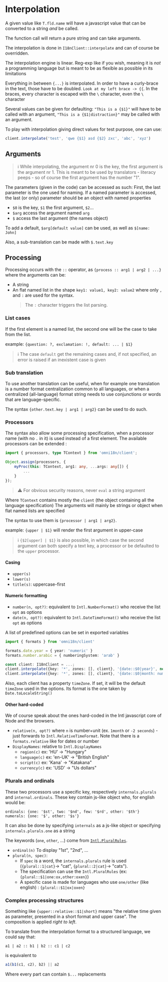 # Interpolation

A given value like `T.fld.name` will have a javascript value that can be converted to a string _and_ be called.

The function call will return a pure string and can take arguments.

The interpolation is done in `I18nClient::interpolate` and can of course be overridden.

The interpolation engine is linear. Reg-exp like if you wish, meaning it is _not_ a programming language but is meant to be as flexible as possible in its limitations

Everything in between `{...}` is interpolated. In order to have a curly-brace in the text, those have to be doubled. `Look at my left brace -> {{`.
In the braces, every character is escaped with the `\` character, even the `\` character

Several values can be given for defaulting:
`"This is a {$1}"` will have to be called with an argument, `"This is a {$1|distraction}"` may be called with an argument.

To play with interpolation giving direct values for test purpose, one can use:

```js
client.interpolate('test', 'qwe {$1} asd {$2} zxc', 'abc', 'xyz')
```

## Arguments

> :information_source: While interpolating, the argument nr 0 is the key, the first argument is the argument nr 1. This is meant to be used by translators - literacy peeps - so of course the first argument has the number "1".

The parameters (given in the code) can be accessed as such:
First, the last parameter is the one used for naming. If a named parameter is accessed, the last (or only) parameter should be an object with named properties

- `$0` is the key, `$1` the first argument, `$2`...
- `$arg` access the argument named `arg`
- `$` access the last argument (the names object)

To add a default, `$arg[default value]` can be used, as well as `$[name: John]`

Also, a sub-translation can be made with `$.text.key`

## Processing

Processing occurs with the `::` operator, as `{process :: arg1 | arg2 | ...}` where the arguments can be:

- A string
- An flat named list in the shape `key1: value1, key2: value2` where only `,` and `:` are used for the syntax.
  > The `:` character triggers the list parsing.

### List cases

If the first element is a named list, the second one will be the case to take from the list.

example: `{question: ?, exclamation: !, default: ... | $1}`

> :information_source: The case `default` get the remaining cases and, if not specified, an error is raised if an inexistent case is given

### Sub translation

To use another translation can be useful, when for example one translation is a number format centralization common to all languages, or when a centralized (all-language) format string needs to use conjunctions or words that are language-specific.

The syntax `{other.text.key | arg1 | arg2}` can be used to do such.

### Processors

The syntax also allow some processing specification, when a processor name (with no `.` in it) is used instead of a first element. The available processors can be extended :

```ts
import { processors, type TContext } from 'omni18n/client';

Object.assign(processors, {
	myProc(this: TContext, arg1: any, ...args: any[]) {
		...
	}
});
```

> :warning: For obvious security reasons, never `eval` a string argument

Where `TContext` contains mostly the `client` (the object containing all the language specification)
The arguments will mainly be strings or object when flat named lists are specified

The syntax to use them is `{processor | arg1 | arg2}`.

example: `{upper | $1}` will render the first argument in upper-case

> :information_source: `{$2[upper] | $1}` is also possible, in which case the second argument can both specify a text key, a processor or be defaulted to the `upper` processor.

#### Casing

- `upper(s)`
- `lower(s)`
- `title(s)`: uppercase-first

#### Numeric formatting

- `number(n, opt?)`: equivalent to `Intl.NumberFormat()` who receive the list `opt` as options
- `date(n, opt?)`: equivalent to `Intl.DateTimeFormat()` who receive the list `opt` as options

A list of predefined options can be set in exported variables

```ts
import { formats } from 'omni18n/client'

formats.date.year = { year: 'numeric' }
formats.number.arabic = { numberingSystem: 'arab' }

const client: I18nClient = ...;
client.interpolate({key: '*', zones: [], client}, '{date::$0|year}', new Date('2021-11-01T12:34:56.789Z'));	// 2021
client.interpolate({key: '*', zones: [], client}, '{date::$0|month: numeric}', new Date('2021-11-01T12:34:56.789Z'));	// 11
```

Also, each client has a property `timeZone`. If set, it will be the default `timeZone` used in the options.
Its format is the one taken by `Date.toLocaleString()`

#### Other hard-coded

We of course speak about the ones hard-coded in the Intl javascript core of Node and the browsers.

- `relative(n, opt?)` where `n` is number+unit (ex. `1month` or `-2 seconds`) - just forwards to `Intl.RelativeTimeFormat`. Note that there is a `formats.relative` like for dates or number
- `DisplayNames`: relative to `Intl.DisplayNames`
  - `region(c)` ex: 'HU' -> "Hungary"
  - `language(c)` ex: 'en-UK' -> "British English"
  - `script(c)` ex: 'Kana' -> "Katakana"
  - `currency(c)` ex: 'USD' -> "Us dollars"

### Plurals and ordinals

These two processors use a specific key, respectively `internals.plurals` and `internal.ordinals`.
These key contain js-like object who, for english would be:

```
ordinals: {one: '$st', two: '$nd', few: '$rd', other: '$th'}
numerals: {one: '$', other: '$s'}
```

It can also be done by specifying `internals` as a js-like object or specifying `internals.plurals.one` as a string

The keywords (`one`, `other`, ...) come from [`Intl.PluralRules`](https://developer.mozilla.org/en-US/docs/Web/JavaScript/Reference/Global_Objects/Intl/PluralRules).

- `ordinal(n)` To display "1st", "2nd", ...
- `plural(n, spec)`:
  - If `spec` is a word, the `internals.plurals` rule is used (`{plural::1|cat}`-> "cat", `{plural::2|cat}`-> "cats").
  - The specification can use the `Intl.PluralRules` (ex: `{plural::$1|one:ox,other:oxen}`)
  - A specific case is made for languages who use `one/other` (like english) : `{plural::$1|ox|oxen}`

### Complex processing structures

Something like `{upper::relative::$1|short}` means "the relative time given as parameter, presented in a short format and upper case". The composition is applied _right to left_.

To translate from the interpolation format to a structured language, we could say that:

```
a1 | a2 :: b1 | b2 :: c1 | c2
```

is equivalent to

```js
a1(b1(c1, c2), b2) || a2
```

Where every part can contain `$...` replacements
